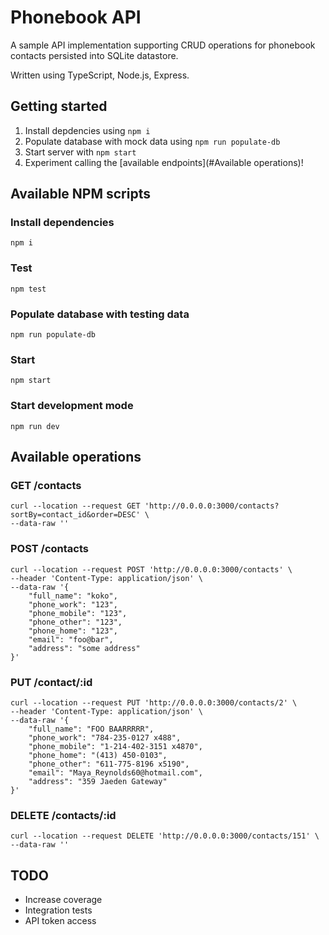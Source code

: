 # Phonebook API

A sample API implementation supporting CRUD operations for phonebook contacts persisted into SQLite datastore.

Written using TypeScript, Node.js, Express.

## Getting started

1. Install depdencies using `npm i`
2. Populate database with mock data using `npm run populate-db`
3. Start server with `npm start`
4. Experiment calling the [available endpoints](#Available operations)!

## Available NPM scripts

### Install dependencies

`npm i`

### Test

`npm test`

### Populate database with testing data

`npm run populate-db`

### Start

`npm start`

### Start development mode

`npm run dev`

## Available operations

### GET /contacts

```
curl --location --request GET 'http://0.0.0.0:3000/contacts?sortBy=contact_id&order=DESC' \
--data-raw ''
```

### POST /contacts

```
curl --location --request POST 'http://0.0.0.0:3000/contacts' \
--header 'Content-Type: application/json' \
--data-raw '{
    "full_name": "koko",
    "phone_work": "123",
    "phone_mobile": "123",
    "phone_other": "123",
    "phone_home": "123",
    "email": "foo@bar",
    "address": "some address"
}'
```

### PUT /contact/:id

```
curl --location --request PUT 'http://0.0.0.0:3000/contacts/2' \
--header 'Content-Type: application/json' \
--data-raw '{
    "full_name": "FOO BAARRRRR",
    "phone_work": "784-235-0127 x488",
    "phone_mobile": "1-214-402-3151 x4870",
    "phone_home": "(413) 450-0103",
    "phone_other": "611-775-8196 x5190",
    "email": "Maya_Reynolds60@hotmail.com",
    "address": "359 Jaeden Gateway"
}'
```

### DELETE /contacts/:id

```
curl --location --request DELETE 'http://0.0.0.0:3000/contacts/151' \
--data-raw ''
```

## TODO

- Increase coverage
- Integration tests
- API token access
